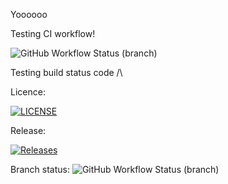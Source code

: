 Yoooooo

Testing CI workflow!

![GitHub Workflow Status (branch)](https://img.shields.io/github/actions/workflow/status/ZBlackstock/sem/main.yml?branch=master)

Testing build status code /\


Licence:

[![LICENSE](https://img.shields.io/github/license/ZBlackstock/sem.svg?style=flat-square)](https://github.com/ZBlackstock/sem/blob/master/LICENSE)


Release:

[![Releases](https://img.shields.io/github/release/ZBlackstock/sem/all.svg?style=flat-square)](https://github.com/ZBlackstock/sem/releases)

Branch status:
![GitHub Workflow Status (branch)](https://img.shields.io/github/actions/workflow/status/ZBlackstock/sem/main.yml?branch=develop)